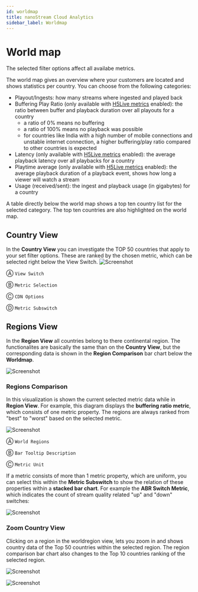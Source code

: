 ```yaml
---
id: worldmap
title: nanoStream Cloud Analytics
sidebar_label: Worldmap
---
```


# World map

The selected filter options affect all availabe metrics.

The world map gives an overview where your customers are located and shows statistics per country.
You can choose from the following categories:

-  Playout/Ingests: how many streams where ingested and played back
-  Buffering Play Ratio (only available with [H5Live metrics](#h5live) enabled): the ratio between buffer and playback duration over all playouts for a country
   -  a ratio of 0% means no buffering
   -  a ratio of 100% means no playback was possible
   -  for countries like India with a high number of mobile connections and unstable internet connection, a higher buffering/play ratio compared to other countries is expected
-  Latency (only available with [H5Live metrics](#h5live) enabled): the average playback latency over all playbacks for a country
-  Playtime average (only available with [H5Live metrics](#h5live) enabled): the average playback duration of a playback event, shows how long a viewer will watch a stream
-  Usage (received/sent): the ingest and playback usage (in gigabytes) for a country

A table directly below the world map shows a top ten country list for the selected category.
The top ten countries are also highlighted on the world map.

## Country View
In the **Country View** you can investigate the TOP 50 countries that apply to your set filter options. These are ranked by the chosen metric, which can be selected right below the View Switch.
![Screenshot](assets/analytics-worldmap-country-view.png)

&#9398;
`View Switch`

&#9399;
`Metric Selection`

&#9400;
`CDN Options`

&#9401;
`Metric Subswitch`

## Regions View
In the **Region View** all countries belong to there continental region. The functionalites are basically the same than on the **Country View**, but the corresponding data is shown in the **Region Comparison** bar chart below the **Worldmap**.

![Screenshot](assets/analytics-worldmap-regions-view.png)

### Regions Comparison
In this visualization is shown the current selected metric data while in **Region View**. For example, this diagram displays the **buffering ratio metric**, which consists of one metric property. The regions are always ranked from "best" to "worst" based on the selected metric.

![Screenshot](assets/analytics-region-comparison1.png)

&#9398;
`World Regions`

&#9399;
`Bar Tooltip Description`

&#9400;
`Metric Unit`

If a metric consists of more than 1 metric property, which are uniform, you can select this within the **Metric Subswitch** to show the relation of these properties within a **stacked bar chart**. For example the **ABR Switch Metric**, which indicates the count of stream quality related "up" and "down" switches:

![Screenshot](assets/analytics-region-comparison2.png)

### Zoom Country View
Clicking on a region in the worldregion view, lets you zoom in and shows country data of the Top 50 countries within the selected region. The region comparison bar chart also changes to the Top 10 countries ranking of the selected region.   

![Screenshot](assets/analytics-region-zoom-view.png) 

![Screenshot](assets/analytics-zoom-view-Top10.png)

